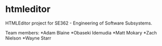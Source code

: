 htmleditor
==========

HTMLEditor project for SE362 - Engineering of Software Subsystems.

Team members:
*Adam Blaine
*Obaseki Idemudia
*Matt Mokary
*Zach Nielson
*Wayne Starr
